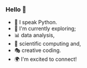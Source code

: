 ### Hello 👋
* 🐍 I speak Python.
* 🔭 I'm currently exploring;
* 📊 data analysis,
* 🧪 scientific computing and,
* 🎭 creative coding.
* 🌍 I'm excited to connect!
<!--
**odrru/odrru** is a ✨ _special_ ✨ repository because its `README.md` (this file) appears on your GitHub profile.

Here are some ideas to get you started:

- 🔭 I’m currently working on ...
- 🌱 I’m currently learning ...
- 👯 I’m looking to collaborate on ...
- 🤔 I’m looking for help with ...
- 💬 Ask me about ...
- 📫 How to reach me: ...
- 😄 Pronouns: ...
- ⚡ Fun fact: ...
-->
